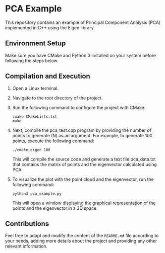 # PCA Example

This repository contains an example of Principal Component Analysis (PCA) implemented in C++ using the Eigen library.

## Environment Setup

Make sure you have CMake and Python 3 installed on your system before following the steps below.

## Compilation and Execution

1. Open a Linux terminal.

2. Navigate to the root directory of the project.

3. Run the following command to configure the project with CMake:

   ```shell
   cmake CMakeLists.txt
   make
   ```
   
4. Next, compile the pca_test.cpp program by providing the number of points to generate (N) as an argument. For example, to generate 100 points, execute the following command:
   ```shell
   ./cmake_eigen 100
   ```
   This will compile the source code and generate a text file pca_data.txt that contains the matrix of points and the eigenvector calculated using PCA.
5. To visualize the plot with the point cloud and the eigenvector, run the following command:
   ```shell
   python3 pca_example.py
   ```
   This will open a window displaying the graphical representation of the points and the eigenvector in a 3D space.



## Contributions  
Feel free to adapt and modify the content of the `README.md` file according to your needs, adding more details about the project and providing any other relevant information.

